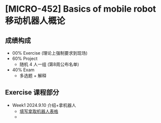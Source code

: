 # [MICRO-452] Basics of mobile robot 移动机器人概论

## 成绩构成

- 00% Exercise (理论上强制要求到现场)
- 60% Project 
  - 随机 4 人一组 (第8周公布名单)
- 40% Exam
  - 多选题 + 解释


## Exercise 课程部分

- Week1 2024.9.10 介绍+拿机器人
  - [填写拿取机器人表格](https://docs.google.com/forms/d/e/1FAIpQLSdmTyC7RpHpV47_rrtoJWrTjdMP1rNrYT5vhZRRmcl73aQIdw/viewform)
  - 